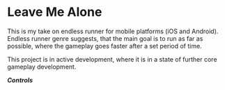 # Leave Me Alone
 
This is my take on endless runner for mobile platforms (iOS and Android). Endless runner genre suggests, that the main goal is to run as far as possible, where the gameplay goes faster after a set period of time.

This project is in active development, where it is in a state of further core gameplay development.

***Controls***
